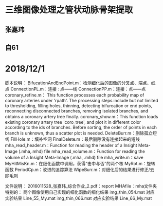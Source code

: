 #  三维图像处理之管状动脉骨架提取
## 张嘉玮
## 自61

# 2018/12/1

脚本说明：
              BifucationAndEndPoint.m：检测细化后的图像的分叉点、端点、线点
              ConnectionPL.m：连接 : 点——线
              ConnectionPP.m：连接：点——点
              coronary_refine.m：  This function processes each probability map of coronary arteries 
                                                 under 'rpath'. The processing steps include but not limited to thresholding,
                                                 filling holes, thinning, detecting bifurcation or end points,
                                                 reconnecting disconnected branches, removing isolated branches, and 
                                                 obtains a coronary artery tree finally.
               coronary_show.m：This function loads existing coronary artery tree 'coro_tree', and plot 
                                               it in different color according to the ids of branches. Before sorting,
                                               the order of points in each branch is unknown, thus a scatter plot is needed.
               DeleteBurr.m：删除孤立短线
               FillHole.m：填补空洞
               FinalDelete.m：最后删除没有连接起来的短线
               mha_read_header.m：Function for reading the header of a Insight Meta-Image (.mha,.mhd) file
               mha_read_volume.m：Function for reading the volume of a Insight Meta-Image (.mha, .mhd) file
               mha_write.m：save
               MyHitMisKn.m：在细化函数中调用，获得“击中与否”的两个核
               MyRot.m：旋转函数
               PeriodCp.m：改进的追踪算法
               WipeBurr.m：对细化后的结果进行修正/去除毛刺
               
文件说明：
              2016011528_张嘉玮_综合作业_2.pdf：report
              MHAfile：mha文件夹
                             特别的：
                                        两个图像使用自己实现的细化函数的细化结果
                                        img_thin_054.mat 对应实验结果 Line_55_My.mat
                                        img_thin_066.mat 对应实验结果 Line_66_My.mat
                                       
                            

              
               
              
              
